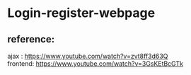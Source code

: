 # Login-register-webpage
## reference:
ajax : https://www.youtube.com/watch?v=zvt8ff3d63Q  
frontend: https://www.youtube.com/watch?v=3GsKEtBcGTk
